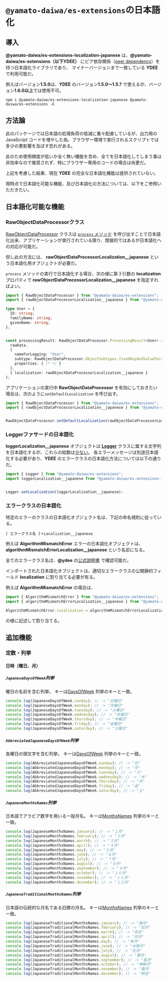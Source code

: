 # `@yamato-daiwa/es-extensions`の日本語化

## 導入

**@yamato-daiwa/es-extensions-localization-japanese** は、**@yamato-daiwa/es-extensions（以下YDEE）** 
  にピア依存関係（[peer dependency](https://nodejs.org/en/blog/npm/peer-dependencies/)）を持つ日本語化ライブラリであり、
  マイナーバージョンまで一致している **YDEE** で利用可能だ。

例えばバージョン**1.5.0**は、**YDEE** のバージョン**1.5.0～1.5.?** で使えるが、バージョン**1.6.0以上**では使用不可。

```
npm i @yamato-daiwa/es-extensions-localization-japanese @yamato-daiwa/es-extensions -E
```


## 方法論

此のパッケージでは日本語の処理負荷の低減に重々配慮しているが、出力用の JavaScript コードを増やした為、ブラウザー環境で実行されるスクリプトでは多少の悪影響を及ぼす恐れがある。

此のため使用頻度が低いか全く無い機能を含め、全てを日本語化してしまう事は非効率なので推奨されず、特にブラウザー専用のコードの場合は尚更だ。

上記を考慮した結果、現在 **YDEE** の完全な日本語化機能は提供されていない。

現時点で日本語化可能な機能、及び日本語化の方法については、以下をご参照いただきたい。


## 日本語化可能な機能

### RawObjectDataProcessorクラス

[RawObjectDataProcessor](https://github.com/TokugawaTakeshi/Yamato-Daiwa-ES-Extensions/blob/master/CoreLibrary/Package/Documentation/RawObjectDataProcessor/RawObjectDataProcessor.md#quick-example)
クラスは [`process` メソッド](https://github.com/TokugawaTakeshi/Yamato-Daiwa-ES-Extensions/blob/master/CoreLibrary/Package/Documentation/RawObjectDataProcessor/RawObjectDataProcessor.md#process)
を呼び出すことで日本語化出来、アプリケーションが実行されている限り、間接的ではあるが日本語化への対応が可能だ。

但し此の方法には、 **rawObjectDataProcessorLocalization__japanese** という日本語化用オブジェクトが必要だ。

`process` メソッドの実行で日本語化する場合、次の様に第３引数の **localization** プロパティで **rawObjectDataProcessorLocalization__japanese** を指定すればよい。

```typescript
import { RawObjectDataProcessor } from "@yamato-daiwa/es-extensions";
import { rawObjectDataProcessorLocalization__japanese } from "@yamato-daiwa/es-extensions-localization-japanese";

type User = {
  ID: string;
  familyName: string;
  givenName: string;
};


const processingResult: RawObjectDataProcessor.ProcessingResult<User> = RawObjectDataProcessor.process(
  rawData, 
  {
    nameForLogging: "User",
    subtype: RawObjectDataProcessor.ObjectSubtypes.fixedKeyAndValuePairsObject,
    properties: { /* */ }
  },
  { localization: rawObjectDataProcessorLocalization__japanese }
);
```

アプリケーションの実行中 **RawObjectDataProcessor** を有効にしておきたい場合は、次のように`setDefaultLocalization` を呼び出す。

```typescript
import { RawObjectDataProcessor } from "@yamato-daiwa/es-extensions";
import { rawObjectDataProcessorLocalization__japanese } from "@yamato-daiwa/es-extensions-localization-japanese";


RawObjectDataProcessor.setDefaultLocalization(rawObjectDataProcessorLocalization__japanese);
```


### Loggerファサードの日本語化

**loggerLocalization__japanese** オブジェクトは [**Logger**](https://github.com/TokugawaTakeshi/Yamato-Daiwa-ES-Extensions/blob/master/CoreLibrary/Package/Documentation/Logging/Logger/Logger.md)
 クラスに属する文字列を日本語化するが、これらの総数は[少ない](https://github.com/TokugawaTakeshi/Yamato-Daiwa-ES-Extensions/blob/master/CoreLibrary/Package/Source/Logging/LoggerLocalization__English.ts)。
各エラーメッセージは別途日本語化する必要があり、**YDEE** のエラークラスの日本語化方法については以下の通りだ。


```typescript
import { Logger } from "@yamato-daiwa/es-extensions";
import loggerLocalization__japanese from "@yamato-daiwa/es-extensions-localization-japanese";


Logger.setLocalization(loggerLocalization__japanese);
```


### エラークラスの日本語化

特定のエラーのクラスの日本語化オブジェクト名は、下記の命名規則に従っている。

```
[ エラークラス名 ]＋Localization__japanese
```

例えば **AlgorithmMismatchError** エラーの日本語化オブジェクトは、**algorithmMismatchErrorLocalization__japanese** という名前になる。

全てのエラークラス名は、**@ydee** の[公式説明書](https://github.com/TokugawaTakeshi/Yamato-Daiwa-ES-Extensions/blob/master/CoreLibrary/Package/README.md#logging)
で確認可能だ。

インポートされた日本語化オブジェクトは、適切なエラークラスの公開静的フィールド **localization** に割り当てる必要が有る。

例えば **AlgorithmMismatchError** の場合は、

```typescript
import { AlgorithmMismatchError } from "@yamato-daiwa/es-extensions";
import { algorithmMismatchErrorLocalization__japanese } from "@yamato-daiwa/es-extensions-localization-japanese";

AlgorithmMismatchError.localization = algorithmMismatchErrorLocalization__japanese;
```

の様に記述して割り当てる。


## 追加機能
### 定数・列挙
#### 日時（曜日、月）
##### `JapaneseDaysOfWeek`列挙

曜日の名前を含む列挙。
キーは[DaysOfWeek](https://github.com/TokugawaTakeshi/Yamato-Daiwa-ES-Extensions/blob/master/CoreLibrary/Package/Documentation/ConstantsAndEnumerations/DaysOfWeek.md)
  列挙のキーと一致。

```typescript
console.log(JapaneseDaysOfWeek.sunday); // -> "日曜日"
console.log(JapaneseDaysOfWeek.monday); // -> "月曜日"
console.log(JapaneseDaysOfWeek.tuesday); // -> "火曜日"
console.log(JapaneseDaysOfWeek.wednesday); // -> "水曜日"
console.log(JapaneseDaysOfWeek.thursday); // -> "木曜日"
console.log(JapaneseDaysOfWeek.friday); // -> "金曜日"
console.log(JapaneseDaysOfWeek.saturday); // -> "土曜日"
```


##### `AbbreviatedJapaneseDaysOfWeek`列挙

各曜日の頭文字を含む列挙。
キーは[DaysOfWeek](https://github.com/TokugawaTakeshi/Yamato-Daiwa-ES-Extensions/blob/master/CoreLibrary/Package/Documentation/ConstantsAndEnumerations/DaysOfWeek.md)
  列挙のキーと一致。

```typescript
console.log(AbbreviatedJapaneseDaysOfWeek.sunday); // -> "日"
console.log(AbbreviatedJapaneseDaysOfWeek.monday); // -> "月"
console.log(AbbreviatedJapaneseDaysOfWeek.tuesday); // -> "火"
console.log(AbbreviatedJapaneseDaysOfWeek.wednesday); // -> "水"
console.log(AbbreviatedJapaneseDaysOfWeek.thursday); // -> "木"
console.log(AbbreviatedJapaneseDaysOfWeek.friday); // -> "金"
console.log(AbbreviatedJapaneseDaysOfWeek.saturday); // -> "土"
```


##### `JapaneseMonthsNames`列挙

日本語でアラビア数字を用いる一般月名。
キーは[MonthsNames](https://github.com/TokugawaTakeshi/Yamato-Daiwa-ES-Extensions/blob/master/CoreLibrary/Package/Documentation/ConstantsAndEnumerations/MonthsNames.md)
  列挙のキーと一致。

```typescript
console.log(JapaneseMonthsNames.january); // -> "１月"
console.log(JapaneseMonthsNames.february); // -> "２月"
console.log(JapaneseMonthsNames.march); // -> "３月"
console.log(JapaneseMonthsNames.april); // -> "４月"
console.log(JapaneseMonthsNames.may); // -> "５月"
console.log(JapaneseMonthsNames.june); // -> "６月"
console.log(JapaneseMonthsNames.july); // -> "７月"
console.log(JapaneseMonthsNames.august); // -> "８月"
console.log(JapaneseMonthsNames.september); // -> "９月"
console.log(JapaneseMonthsNames.october); // -> "１０月"
console.log(JapaneseMonthsNames.november); // -> "１１月"
console.log(JapaneseMonthsNames.december); // -> "１２月"
```

##### `JapaneseTraditionalMonthsNames`列挙

日本語の伝統的な月名である旧暦の月名。
キーは[MonthsNames](https://github.com/TokugawaTakeshi/Yamato-Daiwa-ES-Extensions/blob/master/CoreLibrary/Package/Documentation/ConstantsAndEnumerations/MonthsNames.md)
列挙のキーと一致。

```typescript
console.log(JapaneseTraditionalMonthsNames.january); // -> "睦月"
console.log(JapaneseTraditionalMonthsNames.february); // -> "如月"
console.log(JapaneseTraditionalMonthsNames.march); // -> "弥生"
console.log(JapaneseTraditionalMonthsNames.april); // -> "卯月"
console.log(JapaneseTraditionalMonthsNames.may); // -> "皐月"
console.log(JapaneseTraditionalMonthsNames.june); // -> "水無月"
console.log(JapaneseTraditionalMonthsNames.july); // -> "文月"
console.log(JapaneseTraditionalMonthsNames.august); // -> "葉月"
console.log(JapaneseTraditionalMonthsNames.september); // -> "長月"
console.log(JapaneseTraditionalMonthsNames.october); // -> "神無月"
console.log(JapaneseTraditionalMonthsNames.november); // -> "霜月"
console.log(JapaneseTraditionalMonthsNames.december); // -> "師走"
```
